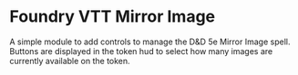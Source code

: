 # Foundry VTT Mirror Image

A simple module to add controls to manage the D&D 5e Mirror Image spell.
Buttons are displayed in the token hud to select how many images are currently available on the token.
